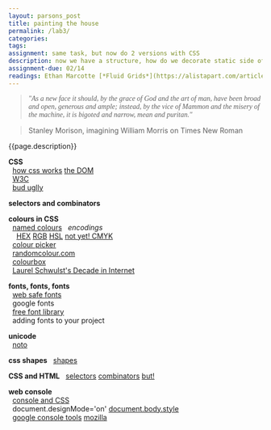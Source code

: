 ```yaml
---  
layout: parsons_post  
title: painting the house
permalink: /lab3/  
categories:   
tags:  
assignment: same task, but now do 2 versions with CSS
description: now we have a structure, how do we decorate static side of CSS.
assignment-due: 02/14
readings: Ethan Marcotte [*Fluid Grids*](https://alistapart.com/article/fluidgrids/)  
---  
```


<blockquote style="font-family: Times"><i>"As a new face it should, by the grace of God and the art of man, have been broad and open, gen­er­ous and ample; instead, by the vice of Mam­mon and the mis­ery of the machine, it is big­oted and nar­row, mean and puri­tan."</i></blockquote>
<blockquote>Stanley Morison, imagining William Morris on Times New Roman</blockquote>

{{page.description}}

**CSS**  
  [how css works](https://developer.mozilla.org/en-US/docs/Learn/CSS/First_steps/How_CSS_works) [the DOM](https://developer.mozilla.org/en-US/docs/Web/API/Document_Object_Model/Introduction)  
  [W3C]()  
  [bud uglly](http://budugllydesign.com/index.html)  

**selectors and combinators**

**colours in CSS**  
  [named colours](https://www.w3schools.com/colors/colors_groups.asp)
  *encodings*  
    [HEX](https://www.w3schools.com/colors/colors_hexadecimal.asp) [RGB](https://www.w3schools.com/colors/colors_rgb.asp) [HSL](https://www.w3schools.com/colors/colors_hsl.asp) [not yet! CMYK](https://www.w3schools.com/colors/colors_cmyk.asp)  
  [colour picker](https://www.w3schools.com/colors/colors_picker.asp)  
  [randomcolour.com](http://randomcolour.com)  
  [colourbox](https://www.colorbox.io)  
  [Laurel Schwulst's Decade in Internet](https://rhizome.org/editorial/2020/jan/06/laurel-schwulsts-decade-in-internet/)  

**fonts, fonts, fonts**  
  [web safe fonts](https://www.w3schools.com/cssref/css_websafe_fonts.asp)  
  google fonts  
  [free font library](http://typotheque.luuse.io)  
  adding fonts to your project  

**unicode**  
  [noto](https://www.google.com/get/noto/)  

**css shapes**
  [shapes](https://css-tricks.com/the-shapes-of-css/)  

**CSS and HTML**
  [selectors](https://www.w3schools.com/css/css_selectors.asp) [combinators](https://www.w3schools.com/Css/css_combinators.asp) [but!](https://stackoverflow.com/questions/1014861/is-there-a-css-parent-selector)  

**web console**  
  [console and CSS](https://developer.mozilla.org/en-US/docs/Learn/CSS/Building_blocks/Debugging_CSS)  
  document.designMode='on' [document.body.style](https://www.w3schools.com/jsref/dom_obj_style.asp)  
  [google console tools](https://developers.google.com/web/tools/chrome-devtools/console) [mozilla](https://developer.mozilla.org/en-US/docs/Tools/Browser_Console)  

